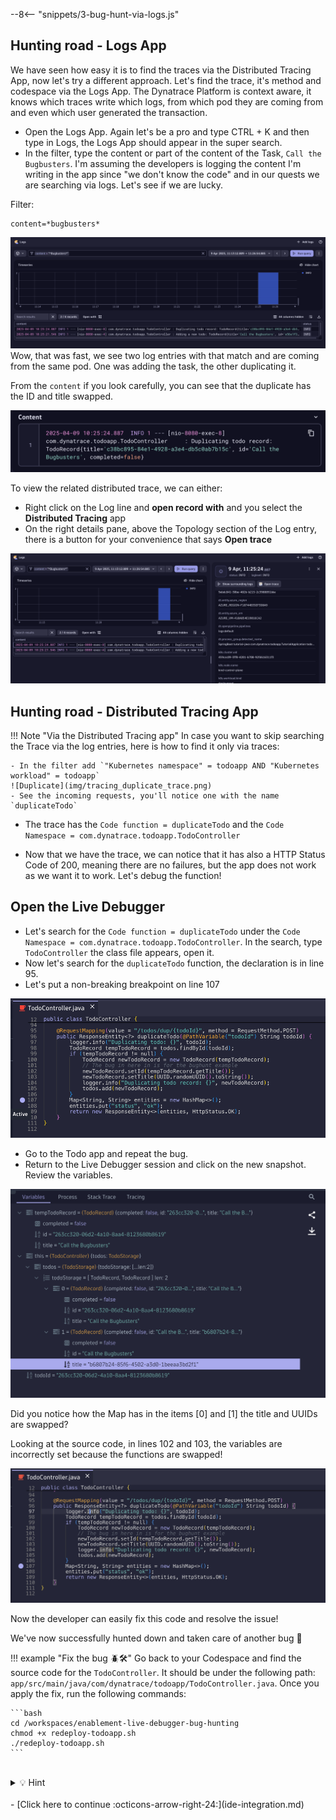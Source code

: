 --8<-- "snippets/3-bug-hunt-via-logs.js"

## Hunting road - Logs App
We have seen how easy it is to find the traces via the Distributed Tracing App, now let's try a different approach. Let's find the trace, it's method and codespace via the Logs App. The Dynatrace Platform is context aware, it knows which traces write which logs, from which pod they are coming from and even which user generated the transaction.

- Open the Logs App. Again let's be a pro and type CTRL + K and then type in Logs, the Logs App should appear in the super search.
- In the filter, type the content or part of the content of the Task, `Call the Bugbusters`. I'm assuming the developers is logging the content I'm writing in the app since "we don't know the code" and in our quests we are searching via logs. Let's see if we are lucky.

Filter:
```text
content=*bugbusters*
```

![Logs app](img/logs_app.png)
Wow, that was fast, we see two log entries with that match and are coming from the same pod. One was adding the task, the other duplicating it.

From the `content` if you look carefully, you can see that the duplicate has the ID and title swapped.

![Logs app](img/logs_app3.png)

To view the related distributed trace, we can either:
- Right click on the Log line and **open record with** and you select the **Distributed Tracing** app
- On the right details pane, above the Topology section of the Log entry, there is a button for your convenience that says **Open trace**

![Logs app](img/logs_app2.png)

## Hunting road - Distributed Tracing App 

!!! Note "Via the Distributed Tracing app"
    In case you want to skip searching the Trace via the log entries, here is how to find it only via traces:

    - In the filter add `"Kubernetes namespace" = todoapp AND "Kubernetes workload" = todoapp`
    ![Duplicate](img/tracing_duplicate_trace.png)
    - See the incoming requests, you'll notice one with the name `duplicateTodo`

- The trace has the `Code function = duplicateTodo` and the `Code Namespace = com.dynatrace.todoapp.TodoController`

- Now that we have the trace, we can notice that it has also a HTTP Status Code of 200, meaning there are no failures, but the app does not work as we want it to work. Let's debug the function!

## Open the Live Debugger

- Let's search for the `Code function = duplicateTodo` under the `Code Namespace = com.dynatrace.todoapp.TodoController`. In the search,  type `TodoController` the class file appears, open it.
- Now let's search for the `duplicateTodo` function, the declaration is in line 95.
- Let's put a non-breaking breakpoint on line 107

![duplicateTodo New Active Breakpoint](img/todo_duplicatetodo_new_active_breakpoint.png)

- Go to the Todo app and repeat the bug.
- Return to the Live Debugger session and click on the new snapshot.  Review the variables.

![Duplicate](img/duplicate_record.png)

Did you notice how the Map has in the items [0] and [1] the title and UUIDs are swapped?

Looking at the source code, in lines 102 and 103, the variables are incorrectly set because the functions are swapped! 

![Duplicate](img/duplicate_record2.png)

Now the developer can easily fix this code and resolve the issue!

We've now successfully hunted down and taken care of another bug 🤩

!!! example "Fix the bug 🪲🛠️"
    Go back to your Codespace and find the source code for the `TodoController`. It should be under the following path: `app/src/main/java/com/dynatrace/todoapp/TodoController.java`. Once you apply the fix, run the following commands:

    ```bash
    cd /workspaces/enablement-live-debugger-bug-hunting
    chmod +x redeploy-todoapp.sh
    ./redeploy-todoapp.sh
    ```
<br>
<details>
<summary>💡 Hint</summary>

Before
```javascript
newTodoRecord.setId(tempTodoRecord.getTitle());
newTodoRecord.setTitle(UUID.randomUUID().toString());
```

After
```javascript
newTodoRecord.setId(UUID.randomUUID().toString());
newTodoRecord.setTitle(tempTodoRecord.getTitle());
```
</details> 
<br>

<div class="grid cards" markdown>
- [Click here to continue :octicons-arrow-right-24:](ide-integration.md)
</div>
